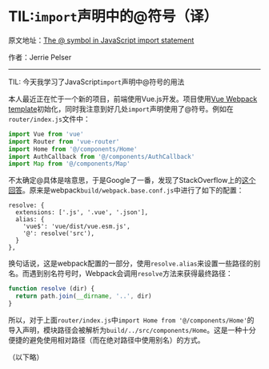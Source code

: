 # TIL:`import`声明中的@符号（译）

原文地址：[The @ symbol in JavaScript import statement](https://www.jerriepelser.com/blog/til-at-symbol-javascript-import/)

作者：Jerrie Pelser
  
---

TIL: 今天我学习了JavaScript`import`声明中@符号的用法

本人最近正在忙于一个新的项目，前端使用Vue.js开发。项目使用[Vue Webpack template](https://github.com/vuejs-templates/webpack)初始化，同时我注意到好几处`import`声明使用了@符号。例如在`router/index.js`文件中：

```js
import Vue from 'vue'
import Router from 'vue-router'
import Home from '@/components/Home'
import AuthCallback from '@/components/AuthCallback'
import Map from '@/components/Map'
```

不太确定@具体是啥意思，于是Google了一番，发现了StackOverflow上的[这个回答](https://stackoverflow.com/questions/42749973/es6-import-using-at-sign-in-path-in-a-vue-js-project-using-webpack)。原来是webpack`build/webpack.base.conf.js`中进行了如下的配置：

```
resolve: {
  extensions: ['.js', '.vue', '.json'],
  alias: {
    'vue$': 'vue/dist/vue.esm.js',
    '@': resolve('src'),
  }
},
```

换句话说，这是webpack配置的一部分，使用`resolve.alias`来设置一些路径的别名。而遇到别名符号时，Webpack会调用`resolve`方法来获得最终路径：

```js 
function resolve (dir) {
  return path.join(__dirname, '..', dir)
}
```

所以，对于上面`router/index.js`中`import Home from '@/components/Home'`的导入声明，模块路径会被解析为`build/../src/components/Home`。这是一种十分便捷的避免使用相对路径（而在绝对路径中使用别名）的方式。

（以下略）